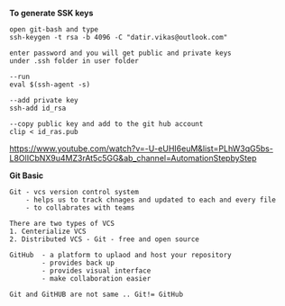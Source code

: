 **To generate SSK keys**
    
    open git-bash and type 
    ssh-keygen -t rsa -b 4096 -C "datir.vikas@outlook.com"
    
    enter password and you will get public and private keys
    under .ssh folder in user folder 
    
    --run 
    eval $(ssh-agent -s)

    --add private key 
    ssh-add id_rsa

    --copy public key and add to the git hub account 
    clip < id_ras.pub


https://www.youtube.com/watch?v=-U-eUHI6euM&list=PLhW3qG5bs-L8OlICbNX9u4MZ3rAt5c5GG&ab_channel=AutomationStepbyStep

**Git Basic**


    Git - vcs version control system 
        - helps us to track chnages and updated to each and every file 
        - to collabrates with teams
    
    There are two types of VCS
    1. Centerialize VCS
    2. Distributed VCS - Git - free and open source 

    GitHub  - a platform to uplaod and host your repository 
            - provides back up 
            - provides visual interface 
            - make collaboration easier 
  
    Git and GitHUB are not same .. Git!= GitHub





    

